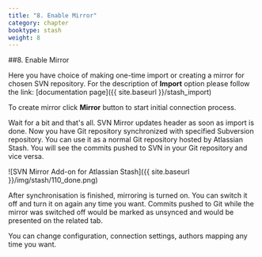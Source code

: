 ```yaml
---
title: "8. Enable Mirror"
category: chapter
booktype: stash
weight: 8
---
```

##8. Enable Mirror

Here you have choice of making one-time import or creating a mirror for chosen SVN repository.
For the description of **Import** option please follow the link: [documentation page]({{ site.baseurl }}/stash_import)

To create mirror click **Mirror** button to start initial connection process.

Wait for a bit and that's all. 
SVN Mirror updates header as soon as import is done. Now you have Git repository synchronized with specified Subversion repository. You can use it as a normal Git repository hosted by Atlassian Stash.
You will see the commits pushed to SVN in your Git repository and vice versa.

![SVN Mirror Add-on for Atlassian Stash]({{ site.baseurl }}/img/stash/110_done.png)

After synchronisation is finished, mirroring is turned on. You can switch it off and turn it on again any time you want. Commits pushed to Git while the mirror was switched off would be marked as unsynced and would be presented on the related tab.

You can change configuration, connection settings, authors mapping any time you want.

[](#up)




